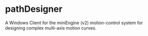 pathDesigner
============

A Windows Client for the miniEngine (v2) motion-control system for designing complex multi-axis motion curves.
